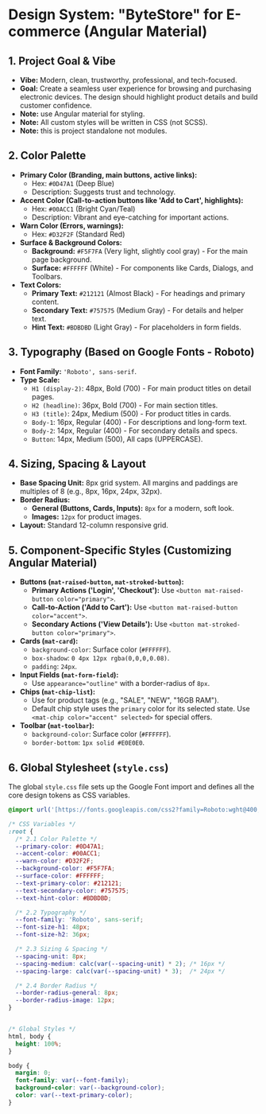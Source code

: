 # Design System: "ByteStore" for E-commerce (Angular Material)

## 1. Project Goal & Vibe
- **Vibe:** Modern, clean, trustworthy, professional, and tech-focused.
- **Goal:** Create a seamless user experience for browsing and purchasing electronic devices. The design should highlight product details and build customer confidence.
- **Note:** use Angular material for styling.
- **Note:** All custom styles will be written in CSS (not SCSS).
- **Note:** this is project standalone not modules.

## 2. Color Palette
- **Primary Color (Branding, main buttons, active links):**
  - Hex: `#0D47A1` (Deep Blue)
  - Description: Suggests trust and technology.
- **Accent Color (Call-to-action buttons like 'Add to Cart', highlights):**
  - Hex: `#00ACC1` (Bright Cyan/Teal)
  - Description: Vibrant and eye-catching for important actions.
- **Warn Color (Errors, warnings):**
  - Hex: `#D32F2F` (Standard Red)
- **Surface & Background Colors:**
  - **Background:** `#F5F7FA` (Very light, slightly cool gray) - For the main page background.
  - **Surface:** `#FFFFFF` (White) - For components like Cards, Dialogs, and Toolbars.
- **Text Colors:**
  - **Primary Text:** `#212121` (Almost Black) - For headings and primary content.
  - **Secondary Text:** `#757575` (Medium Gray) - For details and helper text.
  - **Hint Text:** `#BDBDBD` (Light Gray) - For placeholders in form fields.

## 3. Typography (Based on Google Fonts - Roboto)
- **Font Family:** `'Roboto', sans-serif`.
- **Type Scale:**
  - `H1 (display-2)`: 48px, Bold (700) - For main product titles on detail pages.
  - `H2 (headline)`: 36px, Bold (700) - For main section titles.
  - `H3 (title)`: 24px, Medium (500) - For product titles in cards.
  - `Body-1`: 16px, Regular (400) - For descriptions and long-form text.
  - `Body-2`: 14px, Regular (400) - For secondary details and specs.
  - `Button`: 14px, Medium (500), All caps (UPPERCASE).

## 4. Sizing, Spacing & Layout
- **Base Spacing Unit:** 8px grid system. All margins and paddings are multiples of 8 (e.g., 8px, 16px, 24px, 32px).
- **Border Radius:**
  - **General (Buttons, Cards, Inputs):** `8px` for a modern, soft look.
  - **Images:** `12px` for product images.
- **Layout:** Standard 12-column responsive grid.

## 5. Component-Specific Styles (Customizing Angular Material)
- **Buttons (`mat-raised-button`, `mat-stroked-button`):**
  - **Primary Actions ('Login', 'Checkout'):** Use `<button mat-raised-button color="primary">`.
  - **Call-to-Action ('Add to Cart'):** Use `<button mat-raised-button color="accent">`.
  - **Secondary Actions ('View Details'):** Use `<button mat-stroked-button color="primary">`.
- **Cards (`mat-card`):**
  - `background-color`: Surface color (`#FFFFFF`).
  - `box-shadow`: `0 4px 12px rgba(0,0,0,0.08)`.
  - `padding`: `24px`.
- **Input Fields (`mat-form-field`):**
  - Use `appearance="outline"` with a border-radius of `8px`.
- **Chips (`mat-chip-list`):**
  - Use for product tags (e.g., "SALE", "NEW", "16GB RAM").
  - Default chip style uses the `primary` color for its selected state. Use `<mat-chip color="accent" selected>` for special offers.
- **Toolbar (`mat-toolbar`):**
  - `background-color`: Surface color (`#FFFFFF`).
  - `border-bottom`: `1px solid #E0E0E0`.

## 6. Global Stylesheet (`style.css`)
The global `style.css` file sets up the Google Font import and defines all the core design tokens as CSS variables.

```css
@import url('[https://fonts.googleapis.com/css2?family=Roboto:wght@400;500;700&display=swap](https://fonts.googleapis.com/css2?family=Roboto:wght@400;500;700&display=swap)');

/* CSS Variables */
:root {
  /* 2.1 Color Palette */
  --primary-color: #0D47A1;
  --accent-color: #00ACC1;
  --warn-color: #D32F2F;
  --background-color: #F5F7FA;
  --surface-color: #FFFFFF;
  --text-primary-color: #212121;
  --text-secondary-color: #757575;
  --text-hint-color: #BDBDBD;

  /* 2.2 Typography */
  --font-family: 'Roboto', sans-serif;
  --font-size-h1: 48px;
  --font-size-h2: 36px;

  /* 2.3 Sizing & Spacing */
  --spacing-unit: 8px;
  --spacing-medium: calc(var(--spacing-unit) * 2); /* 16px */
  --spacing-large: calc(var(--spacing-unit) * 3);  /* 24px */

  /* 2.4 Border Radius */
  --border-radius-general: 8px;
  --border-radius-image: 12px;
}


/* Global Styles */
html, body {
  height: 100%;
}

body {
  margin: 0;
  font-family: var(--font-family);
  background-color: var(--background-color);
  color: var(--text-primary-color);
}
